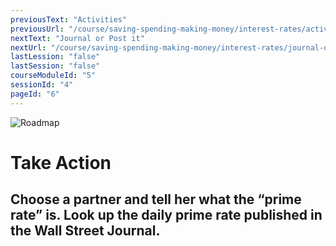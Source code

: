 ```yaml
---
previousText: "Activities"
previousUrl: "/course/saving-spending-making-money/interest-rates/activities"
nextText: "Journal or Post it"
nextUrl: "/course/saving-spending-making-money/interest-rates/journal-or-post-it"
lastLession: "false"
lastSession: "false"
courseModuleId: "5"
sessionId: "4"
pageId: "6"
---
```



![Roadmap](/assets/img/lets-talk-about-it.png)
# Take Action
## Choose a partner and tell her what the “prime rate” is. Look up the daily prime rate published in the Wall Street Journal.
